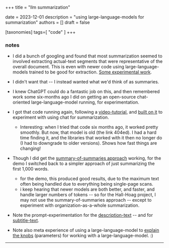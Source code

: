 +++
title = "llm summarization"

date = 2023-12-01
description = "using large-language-models for summarization"
authors = []
draft = false

[taxonomies]
tags=[ "code" ]
+++


### notes

- I did a bunch of googling and found that most summarization seemed to involved extracting actual-text segments that were representative of the overall document. This is even with newer code using large-language-models trained to be good for extraction. [Some experimental work](https://github.com/birkin/llm_summarizer_code).

- I didn't want that -- I instead wanted what we'd think of as summaries.

- I knew ChatGPT could do a fantastic job on this, and then remembered work some six-months ago I did on getting an open-source chat-oriented large-language-model running, for experimentation.

- I got that code running again, following a [video-tutorial](https://www.youtube.com/watch?v=-BidzsQYZM4), and [built on it](https://github.com/birkin/ml_llama_python_code) to experiment with using chat for summarization.
    - Interesting: when I tried that code six months ago, it worked pretty smoothly. But now, that model is old (the link 404ed). I had a hard time finding it, and the libraries that worked with it then no longer do (I had to downgrade to older versions). Shows how fast things are changing!

- Though I did get the [summary-of-summaries approach](https://github.com/birkin/ml_llama_python_code/blob/main/06_explores_summary_of_summaries.py) working, for the demo I switched back to a simpler approach of just summarizing the first 1,000 words.
    - for the demo, this produced good results, due to the maximum text often being handled due to everything being single-page scans.
    - i keep hearing that newer models are both better, and faster, and handle larger numbers of tokens -- so for the Hall-Hoag project, I may not use the summary-of-summaries approach -- except to experiment with organization-as-a-whole summarization.

- Note the prompt-experimentation for the [description-text](https://github.com/birkin/ml_llama_python_code/blob/762c0e2f27b39662b184c904249e217133ec11c4/07_temp_reversion_to_1000_words.py#L106-L109) -- and for [subtitle-text](https://github.com/birkin/ml_llama_python_code/blob/762c0e2f27b39662b184c904249e217133ec11c4/07_temp_reversion_to_1000_words.py#L110-L112).

- Note also meta experience of using a large-language-model to [explain the knobs](https://github.com/birkin/ml_llama_python_code/blob/762c0e2f27b39662b184c904249e217133ec11c4/07_temp_reversion_to_1000_words.py#L100) (parameters) for working with a large-language-model.  :)

---
